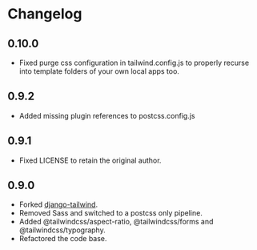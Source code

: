 # Changelog

## 0.10.0

- Fixed purge css configuration in tailwind.config.js to properly recurse into
  template folders of your own local apps too.

## 0.9.2

- Added missing plugin references to postcss.config.js

## 0.9.1

- Fixed LICENSE to retain the original author.

## 0.9.0

- Forked [django-tailwind](https://github.com/timonweb/django-tailwind).
- Removed Sass and switched to a postcss only pipeline.
- Added @tailwindcss/aspect-ratio, @tailwindcss/forms and @tailwindcss/typography.
- Refactored the code base.
